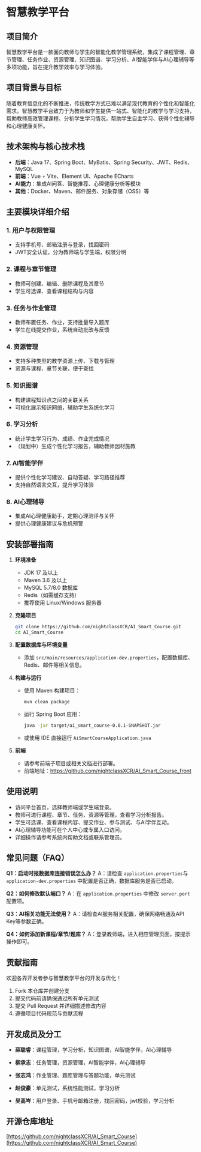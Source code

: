 # 智慧教学平台

## 项目简介

智慧教学平台是一款面向教师与学生的智能化教学管理系统，集成了课程管理、章节管理、任务作业、资源管理、知识图谱、学习分析、AI智能学伴与AI心理辅导等多项功能，旨在提升教学效率与学习体验。

## 项目背景与目标

随着教育信息化的不断推进，传统教学方式已难以满足现代教育的个性化和智能化需求。智慧教学平台致力于为教师和学生提供一站式、智能化的教学与学习支持，帮助教师高效管理课程、分析学生学习情况，帮助学生自主学习、获得个性化辅导和心理健康关怀。

## 技术架构与核心技术栈

- **后端**：Java 17、Spring Boot、MyBatis、Spring Security、JWT、Redis、MySQL
- **前端**：Vue + Vite、Element UI、Apache ECharts
- **AI能力**：集成AI问答、智能推荐、心理健康分析等模块
- **其他**：Docker、Maven、邮件服务、对象存储（OSS）等

## 主要模块详细介绍

### 1. 用户与权限管理

- 支持手机号、邮箱注册与登录，找回密码
- JWT安全认证，分为教师端与学生端，权限分明

### 2. 课程与章节管理

- 教师可创建、编辑、删除课程及其章节
- 学生可选课、查看课程结构与内容

### 3. 任务与作业管理

- 教师布置任务、作业，支持批量导入题库
- 学生在线提交作业，系统自动批改与反馈

### 4. 资源管理

- 支持多种类型的教学资源上传、下载与管理
- 资源与课程、章节关联，便于查找

### 5. 知识图谱

- 构建课程知识点之间的关联关系
- 可视化展示知识网络，辅助学生系统化学习

### 6. 学习分析

- 统计学生学习行为、成绩、作业完成情况
- （规划中）生成个性化学习报告，辅助教师因材施教

### 7. AI智能学伴

- 提供个性化学习建议、自动答疑、学习路径推荐
- 支持自然语言交互，提升学习体验

### 8. AI心理辅导

- 集成AI心理健康助手，定期心理测评与关怀
- 提供心理健康建议与危机预警

## 安装部署指南

1. **环境准备**

   - JDK 17 及以上
   - Maven 3.6 及以上
   - MySQL 5.7/8.0 数据库
   - Redis（如需缓存支持）
   - 推荐使用 Linux/Windows 服务器

2. **克隆项目**

   ```bash
   git clone https://github.com/nightclassXCR/AI_Smart_Course.git
   cd AI_Smart_Course
   ```

3. **配置数据库与环境变量**

   - 添加 `src/main/resources/application-dev.properties`，配置数据库、Redis、邮件等相关信息。

4. **构建与运行**

   - 使用 Maven 构建项目：

     ```bash
     mvn clean package
     ```

   - 运行 Spring Boot 应用：

     ```bash
     java -jar target/ai_smart_course-0.0.1-SNAPSHOT.jar
     ```

   - 或使用 IDE 直接运行 `AiSmartCourseApplication.java`

5. **前端**

   - 请参考前端子项目或相关文档进行部署。
   - 前端地址：https://github.com/nightclassXCR/AI_Smart_Course_front

## 使用说明

- 访问平台首页，选择教师端或学生端登录。
- 教师可进行课程、章节、任务、资源等管理，查看学习分析报告。
- 学生可选课、查看课程内容、提交作业、参与测试、与AI学伴互动。
- AI心理辅导功能可在个人中心或专属入口访问。
- 详细操作请参考系统内帮助文档或联系管理员。

## 常见问题（FAQ）

**Q1：启动时报数据库连接错误怎么办？**
A：请检查 `application.properties`与`application-dev.properties` 中配置是否正确，数据库服务是否已启动。

**Q2：如何修改默认端口？**
A：在 `application.properties` 中修改 `server.port` 配置项。

**Q3：AI相关功能无法使用？**
A：请检查AI服务相关配置，确保网络畅通及API Key等参数正确。

**Q4：如何添加新课程/章节/题库？**
A：登录教师端，进入相应管理页面，按提示操作即可。

## 贡献指南

欢迎各界开发者参与智慧教学平台的开发与优化！

1. Fork 本仓库并创建分支
2. 提交代码前请确保通过所有单元测试
3. 提交 Pull Request 并详细描述修改内容
4. 遵循项目代码规范与贡献流程

## 开发成员及分工

- **薛聪睿**：课程管理，学习分析，知识图谱，AI智能学伴，AI心理辅导

- **柳承志**：任务管理，资源管理，AI智能学伴，AI心理辅导

- **张志鸿**：作业管理、题库管理与答题功能，单元测试

- **赵俊豪**：单元测试，系统性能测试，学习分析

- **吴高岑**：用户登录、手机号邮箱注册，找回密码，jwt校验，学习分析



## 开源仓库地址

[https://github.com/nightclassXCR/AI_Smart_Course](https://github.com/nightclassXCR/AI_Smart_Course) 